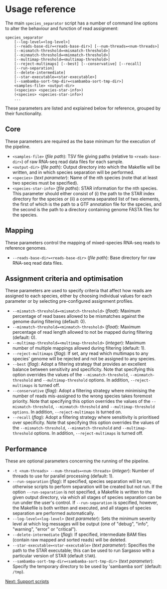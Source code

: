 Usage reference
===============

The main ``species_separator`` script has a number of command line options to alter the behaviour and function of read assignment:

    species_separator
        [--log-level=<log-level>]
        [--reads-base-dir=<reads-base-dir>] [--num-threads=<num-threads>]
        [--mismatch-threshold=<mismatch-threshold>]
        [--minmatch-threshold=<minmatch-threshold>]
        [--multimap-threshold=<multimap-threshold>]
        [--reject-multimaps] [--best] [--conservative] [--recall]
        [--run-separation]
        [--delete-intermediate]
        [--star-executable=<star-executable>]
        [--sambamba-sort-tmp-dir=<sambamba-sort-tmp-dir>]
        <samples-file> <output-dir>
        (<species> <species-star-info>)
        (<species> <species-star-info>)
        ...

These parameters are listed and explained below for reference, grouped by their functionality.

Core
----

These parameters are required as the base minimum for the execution of the pipeline.

* ``<samples-file>`` (_file path_): TSV file giving paths (relative to ``<reads-base-dir>``) of raw RNA-seq read data files for each sample.
* ``<output-dir>`` (_file path_): Output directory into which the Makefile will be written, and in which species separation will be performed.
* ``<species>`` (_text parameter_): Name of the nth species (note that at least two species must be specified).
* ``<species-star-info>`` (_file paths_): STAR information for the nth species. This parameter should either consist of (i) the path to the STAR index directory for the species _or_ (ii) a comma separated list of two elements, the first of which is the path to a GTF annotation file for the species, and the second is the path to a directory containing genome FASTA files for the species.
    
Mapping
-------

These parameters control the mapping of mixed-species RNA-seq reads to reference genomes.

* ``--reads-base-dir=<reads-base-dir>`` (_file path_): Base directory for raw RNA-seq read data files.

Assignment criteria and optimisation
----------------------------------

These parameters are used to specify criteria that affect how reads are assigned to each species, either by choosing individual values for each parameter or by selecting pre-configured assignment profiles.

* ``--mismatch-threshold=<mismatch-threshold>`` (_float_): Maximum percentage of read bases allowed to be mismatches against the genome during filtering (default: 0).
* ``--minmatch-threshold=<minmatch-threshold>`` (_float_): Maximum percentage of read length allowed to not be mapped during filtering (default: 0).
* ``--multimap-threshold=<multimap-threshold>`` (_integer_): Maximum number of multiple mappings allowed during filtering (default: 1).
* ``--reject-multimaps`` (_flag_): If set, any read which multimaps to any species' genome will be rejected and not be assigned to any species.
* ``--best`` (_flag_): Adopt a filtering strategy that provides an excellent balance between sensitivity and specificity. Note that specifying this option overrides the values of the ``--mismatch-threshold``, ``--minmatch-threshold`` and ``--multimap-threshold`` options. In addition, ``--reject-multimaps`` is turned off.
* ``--conservative`` (_flag_): Adopt a filtering strategy where minimising the number of reads mis-assigned to the wrong species takes foremost priority. Note that specifying this option overrides the values of the ``--mismatch-threshold``, ``--minmatch-threshold`` and ``--multimap-threshold options``. In addition, ``--reject-multimaps`` is turned on.
* ``--recall`` (_flag_): Adopt a filtering strategy where sensitivity is prioritised over specificity. Note that specifying this option overrides the values of the ``--mismatch-threshold``, ``--minmatch-threshold`` and ``--multimap-threshold`` options. In addition, ``--reject-multimaps`` is turned off.

Performance
-----------

These are optional parameters concerning the running of the pipeline.

* ``-t <num-threads> --num-threads=<num-threads>`` (_integer_): Number of threads to use for parallel processing (default: 1).
* ``--run-separation`` (_flag_): If specified, species separation will be run; otherwise scripts to perform separation will be created but not run. If the option ``--run-separation`` is not specified, a Makefile is written to the given output directory, via which all stages of species separation can be run under the user's control. If ``--run-separation`` is specified, however, the Makefile is both written and executed, and all stages of species separation are performed automatically.
* ``--log-level=<log-level>`` (_text parameter_): Sets the minimum severity level at which log messages will be output (one of "debug", "info", "warning", "error" or "critical").
* ``--delete-intermediate`` (_flag_): If specified, intermediate BAM files (contain raw mapped and sorted reads) will be deleted.
* ``--star-executable=<star-executable>`` (_text parameter_): Specifies the path to the STAR executable; this can be used to run Sargasso with a particular version of STAR (default ``STAR``).
* ``--sambamba-sort-tmp-dir=<sambamba-sort-tmp-dir>`` (_text parameter_): Specify the temporary directory to be used by 'sambamba sort' (default: ``/tmp``).

[Next: Support scripts](support_scripts.md)
